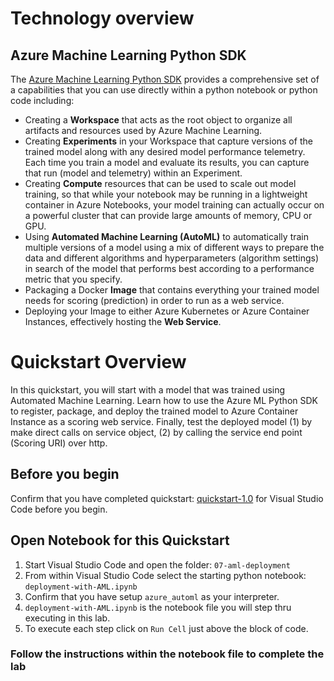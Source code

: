 # Technology overview

## Azure Machine Learning Python SDK

The [Azure Machine Learning Python SDK](https://docs.microsoft.com/en-us/python/api/overview/azure/ml/intro?view=azure-ml-py) provides a comprehensive set of a capabilities that you can use directly within a python notebook or python code including:

- Creating a **Workspace** that acts as the root object to organize all artifacts and resources used by Azure Machine Learning.
- Creating **Experiments** in your Workspace that capture versions of the trained model along with any desired model performance telemetry. Each time you train a model and evaluate its results, you can capture that run (model and telemetry) within an Experiment.
- Creating **Compute** resources that can be used to scale out model training, so that while your notebook may be running in a lightweight container in Azure Notebooks, your model training can actually occur on a powerful cluster that can provide large amounts of memory, CPU or GPU. 
- Using **Automated Machine Learning (AutoML)** to automatically train multiple versions of a model using a mix of different ways to prepare the data and different algorithms and hyperparameters (algorithm settings) in search of the model that performs best according to a performance metric that you specify. 
- Packaging a Docker **Image** that contains everything your trained model needs for scoring (prediction) in order to run as a web service.
- Deploying your Image to either Azure Kubernetes or Azure Container Instances, effectively hosting the **Web Service**.

# Quickstart Overview

In this quickstart, you will start with a model that was trained using Automated Machine Learning. Learn how to use the Azure ML Python SDK to register, package, and deploy the trained model to Azure Container Instance as a scoring web service. Finally, test the deployed model (1) by make direct calls on service object, (2) by calling the service end point (Scoring URI) over http.

## Before you begin

Confirm that you have completed quickstart: [quickstart-1.0](../../quickstart-1.0/visual-studio-code-setup) for Visual Studio Code before you begin.

## Open Notebook for this Quickstart
1. Start Visual Studio Code and open the folder: `07-aml-deployment`
2. From within Visual Studio Code select the starting python notebook: `deployment-with-AML.ipynb`
3. Confirm that you have setup `azure_automl` as your interpreter.
4. `deployment-with-AML.ipynb` is the notebook file you will step thru executing in this lab.
5. To execute each step click on `Run Cell` just above the block of code. 

### Follow the instructions within the notebook file to complete the lab

